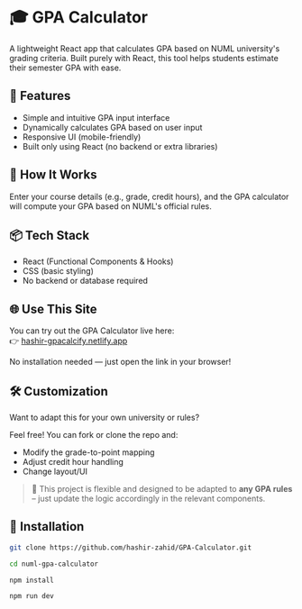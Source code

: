 # 🎓 GPA Calculator

A lightweight React app that calculates GPA based on NUML university's grading criteria. Built purely with React, this tool helps students estimate their semester GPA with ease.

## 🚀 Features

- Simple and intuitive GPA input interface
- Dynamically calculates GPA based on user input
- Responsive UI (mobile-friendly)
- Built only using React (no backend or extra libraries)

## 🧮 How It Works

Enter your course details (e.g., grade, credit hours), and the GPA calculator will compute your GPA based on NUML's official rules.


## 📦 Tech Stack

- React (Functional Components & Hooks)
- CSS (basic styling)
- No backend or database required

## 🌐 Use This Site

You can try out the GPA Calculator live here:  
👉 [hashir-gpacalcify.netlify.app](https://hashir-gpacalcify.netlify.app)

No installation needed — just open the link in your browser!


## 🛠️ Customization

Want to adapt this for your own university or rules?

Feel free! You can fork or clone the repo and:

- Modify the grade-to-point mapping
- Adjust credit hour handling
- Change layout/UI

> 🔁 This project is flexible and designed to be adapted to **any GPA rules** – just update the logic accordingly in the relevant components.

## 📄 Installation

```bash
git clone https://github.com/hashir-zahid/GPA-Calculator.git

cd numl-gpa-calculator

npm install

npm run dev
